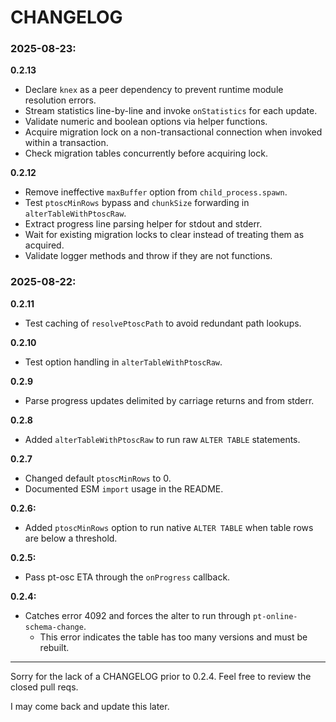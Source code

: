 # CHANGELOG

### 2025-08-23:

**0.2.13**

- Declare `knex` as a peer dependency to prevent runtime module resolution errors.
- Stream statistics line-by-line and invoke `onStatistics` for each update.
- Validate numeric and boolean options via helper functions.
- Acquire migration lock on a non-transactional connection when invoked within a transaction.
- Check migration tables concurrently before acquiring lock.

**0.2.12**

- Remove ineffective `maxBuffer` option from `child_process.spawn`.
- Test `ptoscMinRows` bypass and `chunkSize` forwarding in `alterTableWithPtoscRaw`.
- Extract progress line parsing helper for stdout and stderr.
- Wait for existing migration locks to clear instead of treating them as acquired.
- Validate logger methods and throw if they are not functions.

### 2025-08-22:

**0.2.11**

- Test caching of `resolvePtoscPath` to avoid redundant path lookups.

**0.2.10**

- Test option handling in `alterTableWithPtoscRaw`.

**0.2.9**

- Parse progress updates delimited by carriage returns and from stderr.

**0.2.8**

- Added `alterTableWithPtoscRaw` to run raw `ALTER TABLE` statements.

**0.2.7**

- Changed default `ptoscMinRows` to 0.
- Documented ESM `import` usage in the README.

**0.2.6:**

- Added `ptoscMinRows` option to run native `ALTER TABLE` when table rows are
  below a threshold.

**0.2.5:**

- Pass pt-osc ETA through the `onProgress` callback.

**0.2.4:**

- Catches error 4092 and forces the alter to run through
  `pt-online-schema-change`.
  - This error indicates the table has too many versions and must be rebuilt.

---

Sorry for the lack of a CHANGELOG prior to 0.2.4. Feel free to review the closed
pull reqs.

I may come back and update this later.
